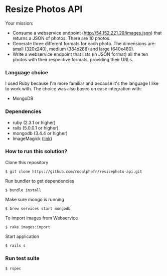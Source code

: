 # Resize Photos API

Your mission:

* Consume a webservice endpoint (http://54.152.221.29/images.json) that returns a JSON of photos. There are 10 photos.
* Generate three different formats for each photo. The dimensions are: small (320x240), medium (384x288) and large (640x480).
* Write a webservice endpoint that lists (in JSON format) all the ten photos with their respective formats, providing their URLs.

### Language choice
I used Ruby because I'm more familiar and because it's the language I like to work with.
The choice was also based on ease integration with:
* MongoDB

### Dependencies
* ruby (2.3.1 or higher)
* rails (5.0.0.1 or higher)
* mongodb (3.4.4 or higher)
* ImageMagick ([link](https://www.imagemagick.org/script/download.php))

### How to run this solution?

Clone this repository
```
$ git clone https://github.com/rodolphofr/resizephoto-api.git
```

Run bundler to get dependencies
```
$ bundle install
```

Make sure mongo is running
```
$ brew services start mongodb
```

To import images from Webservice
```
$ rake images:import
```

Start application
```
$ rails s 
```

### Run test suite
```
$ rspec
```
